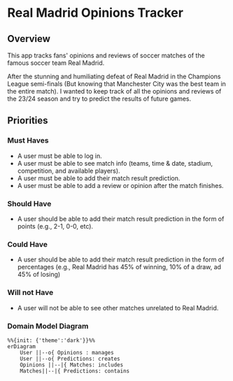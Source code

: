# Real Madrid Opinions Tracker

## Overview
This app tracks fans' opinions and reviews of soccer matches of the famous soccer team Real Madrid.

After the stunning and humiliating defeat of Real Madrid in the Champions League semi-finals (But knowing that Manchester City was the best team in the entire match). I wanted to keep track of all the opinions and reviews of the 23/24 season and try to predict the results of future games.

## Priorities
### Must Haves
- A user must be able to log in.
- A user must be able to see match info (teams, time & date, stadium, competition, and available players).
- A user must be able to add their match result prediction.
- A user must be able to add a review or opinion after the match finishes.

### Should Have
- A user should be able to add their match result prediction in the form of points (e.g., 2-1, 0-0, etc).

### Could Have
- A user should be able to add their match result prediction in the form of percentages (e.g., Real Madrid has 45% of winning, 10% of a draw, ad 45% of losing)

### Will not Have
- A user will not be able to see other matches unrelated to Real Madrid.

### Domain Model Diagram
```mermaid
%%{init: {'theme':'dark'}}%%
erDiagram
    User ||--o{ Opinions : manages
    User ||--o{ Predictions: creates
    Opinions ||--|{ Matches: includes
    Matches||--|{ Predictions: contains
```
